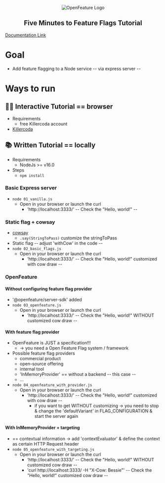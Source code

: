 <!-- markdownlint-disable MD033 -->
<p align="center">
  <picture>
    <source media="(prefers-color-scheme: dark)" srcset="https://raw.githubusercontent.com/open-feature/community/0e23508c163a6a1ac8c0ced3e4bd78faafe627c7/assets/logo/horizontal/white/openfeature-horizontal-white.svg">
    <source media="(prefers-color-scheme: light)" srcset="https://raw.githubusercontent.com/open-feature/community/0e23508c163a6a1ac8c0ced3e4bd78faafe627c7/assets/logo/horizontal/black/openfeature-horizontal-black.svg">
    <img align="center" alt="OpenFeature Logo">
  </picture>
</p>

<h2 align="center">Five Minutes to Feature Flags Tutorial</h2>

[Documentation Link](https://openfeature.dev/docs/tutorials/five-minutes-to-feature-flags)

# Goal
* Add feature flagging to a Node service -- via express server --

# Ways to run
## 👩‍💻 Interactive Tutorial == browser
* Requirements
  * free Killercoda account
* [Killercoda](https://killercoda.com/open-feature/scenario/five-minutes-to-feature-flags)

## 📚 Written Tutorial == locally
* Requirements
  * NodeJs >= v16.0
* Steps
  * `npm install`
### Basic Express server
* `node 01_vanilla.js`
  * Open in your browser or launch the curl
    * 'http://localhost:3333/' -- Check the "Hello, world!" -- 
### Static flag + cowsay
* [cowsay](https://www.npmjs.com/package/cowsay)
  * `.say(StringToPass)` customize the stringToPass 
* Static flag -- adjust 'withCow' in the code -- 
* `node 02_basic_flags.js`
  * Open in your browser or launch the curl
    * 'http://localhost:3333/' -- Check the "Hello, world!" customized with cow draw --
### OpenFeature
#### Without configuring feature flag provider 
* '@openfeature/server-sdk' added
* `node 03_openfeature.js` 
  * Open in your browser or launch the curl
    * 'http://localhost:3333/' -- Check the "Hello, world!" WITHOUT customized cow draw --
#### With feature flag provider
* OpenFeature is JUST a specification!!!
  * -> you need a Open Feature Flag system / framework
* Possible feature flag providers
  * commercial product
  * open-source offering
  * internal tool
  * 'InMemoryProvider' == without a backend -- this case --
  * ...
* `node 04_openfeature_with_provider.js`
  * Open in your browser or launch the curl
    * 'http://localhost:3333/' -- Check the "Hello, world!" customized with cow draw --
      * if you want to get WITHOUT customizing -> you need to stop & change the 'defaultVariant' in FLAG_CONFIGURATION & start the server again
#### With InMemoryProvider + targeting
* == contextual information -> add 'contextEvaluator' & define the context as certain HTTP Request header
* `node 05_openfeature_with_targeting.js`
  * Open in your browser or launch the curl
    * 'http://localhost:3333/' -- Check the "Hello, world!" WITHOUT customized cow draw --
    * 'curl http://localhost:3333/ -H "X-Cow: Bessie"' -- Check the "Hello, world!" customized cow draw --
